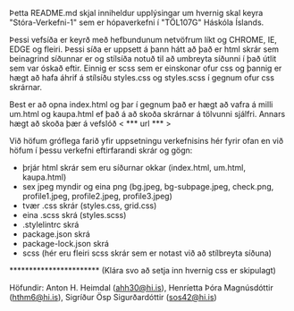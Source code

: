 Þetta README.md skjal inniheldur upplýsingar um hvernig skal keyra "Stóra-Verkefni-1" sem er hópaverkefni í "TÖL107G" Háskóla Íslands.

Þessi vefsíða er keyrð með hefbundunum netvöfrum líkt og CHROME, IE, EDGE og fleiri. Þessi síða er uppsett á þann hátt að það er
html skrár sem beinagrind síðunnar er og stílsíða notuð til að umbreyta síðunni í það útlit sem var óskað eftir. Einnig er scss sem
er einskonar ofur css og þannig er hægt að hafa áhrif á stílsíðu styles.css og styles.scss í gegnum ofur css skrárnar.

Best er að opna index.html og þar í gegnum það er hægt að vafra á milli um.html og kaupa.html ef það á að skoða skrárnar á tölvunni sjálfri. Annars hægt að skoða þær á vefslóð < *** url *** >

Við höfum gróflega farið yfir uppsetningu verkefnisins hér fyrir ofan en við höfum í þessu verkefni eftirfarandi skrár og gögn:

- þrjár html skrár sem eru síðurnar okkar (index.html, um.html, kaupa.html)
- sex jpeg myndir og eina png (bg.jpeg, bg-subpage.jpeg, check.png, profile1.jpeg, profile2.jpeg, profile3.jpeg)
- tvær .css skrár (styles.css, grid.css)
- eina .scss skrá (styles.scss)
- .stylelintrc skrá
- package.json skrá
- package-lock.json skrá
- scss (hér eru fleiri scss skrár sem er notast við að stílbreyta síðuna)



*********************** (Klára svo að setja inn hvernig css er skipulagt)




Höfundir: Anton H. Heimdal (ahh30@hi.is), Henríetta Þóra Magnúsdóttir (hthm6@hi.is), Sigríður Ösp Sigurðardóttir (sos42@hi.is)

